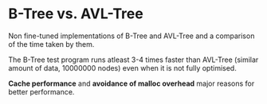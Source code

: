 # B-Tree vs. AVL-Tree
Non fine-tuned implementations of B-Tree and AVL-Tree and a comparison of the time taken by them. 

The B-Tree test program runs atleast 3-4 times faster than AVL-Tree (similar amount of data, 10000000 nodes) even when it is not fully optimised.

**Cache performance** and **avoidance of malloc overhead** major reasons for better performance.
